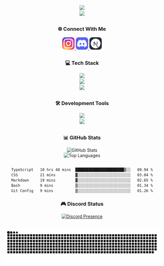 <div align="center">
  
<img src="https://readme-typing-svg.herokuapp.com?font=Fira+Code&weight=500&size=40&pause=1000&color=3F00F7&center=true&vCenter=true&random=false&width=600&height=100&lines=Hi,+I'm+Erenay+%F0%9F%91%8B;Full-Stack+Developer" />

<div align="center">
    <img src="https://komarev.com/ghpvc/?username=ErenayFC&color=blue"/>
</div>

<h2></h2>

### 🌐 Connect With Me
<a href="https://www.instagram.com/_erenay_17/" target="_blank">
    <img src="https://raw.githubusercontent.com/tandpfun/skill-icons/main/icons/Instagram.svg" width="40px">
</a>
<a href="https://discord.com/users/1029431477219360869" target="_blank">
    <img src="https://raw.githubusercontent.com/tandpfun/skill-icons/main/icons/Discord.svg" width="40px">
</a>
<a href="https://erenaydev.com.tr" target="_blank">
    <img src="https://raw.githubusercontent.com/tandpfun/skill-icons/main/icons/NextJS-Dark.svg" width="40px">
</a>

<h2></h2>

### 💻 Tech Stack
<div>
    <img src="https://skillicons.dev/icons?i=js,ts,react,nextjs,nodejs" /><br/>
    <img src="https://skillicons.dev/icons?i=html,css,tailwind,svelte,vite" /><br/>
    <img src="https://skillicons.dev/icons?i=mongodb,elysia,express,electron,postgres" />
</div>

<h2></h2>

### 🛠️ Development Tools
<div>
    <img src="https://skillicons.dev/icons?i=vscode,git,postman,vim,babel" /><br/>
    <img src="https://skillicons.dev/icons?i=linux,windows,ubuntu,arch,debian" />
</div>

<h2></h2>

### 📊 GitHub Stats
<img src="https://github-readme-stats.vercel.app/api?username=ErenayFC&show_icons=true&theme=tokyonight&hide_border=true" alt="GitHub Stats" />
<br />
<img src="https://github-readme-stats.vercel.app/api/top-langs/?username=ErenayFC&theme=tokyonight&hide_border=true&layout=compact" alt="Top Languages" />

<h2></h2>

<!--START_SECTION:waka-->

```txt
TypeScript   10 hrs 48 mins  ██████████████████████▒░░   89.94 %
CSS          21 mins         ▓░░░░░░░░░░░░░░░░░░░░░░░░   03.04 %
Markdown     19 mins         ▓░░░░░░░░░░░░░░░░░░░░░░░░   02.65 %
Bash         9 mins          ▒░░░░░░░░░░░░░░░░░░░░░░░░   01.34 %
Git Config   9 mins          ▒░░░░░░░░░░░░░░░░░░░░░░░░   01.26 %
```

<!--END_SECTION:waka-->

### 🎮 Discord Status
[![Discord Presence](https://lanyard.cnrad.dev/api/1029431477219360869)](https://discord.com/users/1029431477219360869)

<h2></h2>
<img src="https://raw.githubusercontent.com/Platane/snk/output/github-contribution-grid-snake.svg" />

</div>
